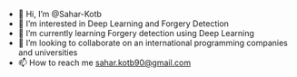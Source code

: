 - 👋 Hi, I’m @Sahar-Kotb
- 👀 I’m interested in Deep Learning and Forgery Detection
- 🌱 I’m currently learning Forgery detection using Deep Learning
- 💞️ I’m looking to collaborate on an international programming companies and universities
- 📫 How to reach me sahar.kotb90@gmail.com

<!---
Sahar-Kotb/Sahar-Kotb is a ✨ special ✨ repository because its `README.md` (this file) appears on your GitHub profile.
You can click the Preview link to take a look at your changes.
--->
